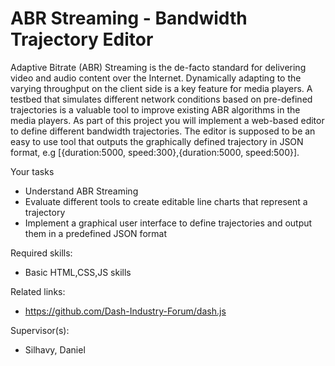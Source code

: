 # ABR Streaming - Bandwidth Trajectory Editor
Adaptive Bitrate (ABR) Streaming is the de-facto standard for delivering video and audio content over the Internet. Dynamically adapting to the varying throughput on the client side is a key feature for media players. A testbed that simulates different network conditions based on pre-defined trajectories is a valuable tool to improve existing ABR algorithms in the media players. As part of this project you will implement a web-based editor to define different bandwidth trajectories. The editor is supposed to be an easy to use tool that outputs the graphically defined trajectory in JSON format, e.g [{duration:5000, speed:300},{duration:5000, speed:500}]. 

Your tasks

- Understand ABR Streaming
- Evaluate different tools to create editable line charts that represent a trajectory
- Implement a graphical user interface to define trajectories and output them in a predefined JSON format


Required skills:

- Basic HTML,CSS,JS skills


Related links:

- https://github.com/Dash-Industry-Forum/dash.js


Supervisor(s): 

- Silhavy, Daniel
